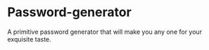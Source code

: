 # Password-generator
A primitive password generator that will make you any one for your exquisite taste.
